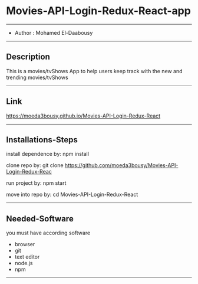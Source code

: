 # Movies-API-Login-Redux-React-app

----------------

- Author : Mohamed El-Daabousy

---------------

## Description
This is a movies/tvShows App to help users keep track with the new and trending movies/tvShows

------------------------

## Link
https://moeda3bousy.github.io/Movies-API-Login-Redux-React

---------------------

## Installations-Steps
install dependence by: npm install

clone repo by: git clone https://github.com/moeda3bousy/Movies-API-Login-Redux-Reac

run project by: npm start

move into repo by: cd Movies-API-Login-Redux-React

---------------------

## Needed-Software 
you must have according software
- browser
- git 
- text editor
- node.js
- npm

---------------------

